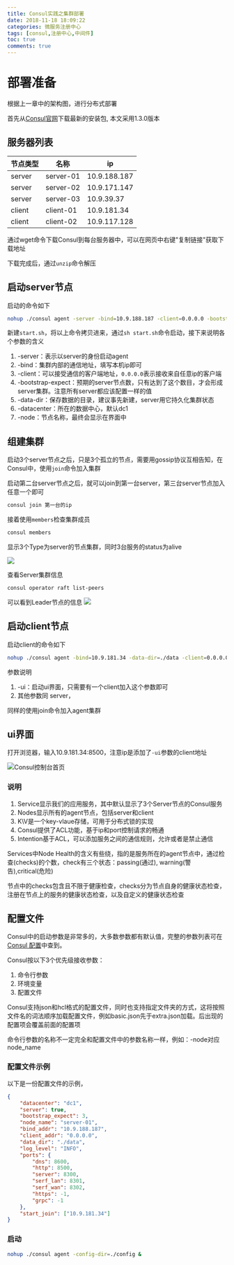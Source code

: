 ```yaml
---
title: Consul实践之集群部署
date: 2018-11-18 18:09:22
categories: 微服务注册中心
tags: [consul,注册中心,中间件]
toc: true
comments: true
---
```




# 部署准备

根据上一章中的架构图，进行分布式部署

首先从[Consul官网](https://www.consul.io/downloads.html)下载最新的安装包, 本文采用1.3.0版本

## 服务器列表

| 节点类型 | 名称      | ip           |
| -------- | --------- | ------------ |
| server   | server-01 | 10.9.188.187 |
| server   | server-02 | 10.9.171.147 |
| server   | server-03 | 10.9.39.37   |
| client   | client-01 | 10.9.181.34  |
| client   | client-02 | 10.9.117.128 |

通过wget命令下载Consul到每台服务器中，可以在网页中右键"复制链接"获取下载地址

下载完成后，通过`unzip`命令解压

## 启动server节点

启动的命令如下

```bash
nohup ./consul agent -server -bind=10.9.188.187 -client=0.0.0.0 -bootstrap-expect=3 -data-dir=./data -datacenter=dc1 -node=server-01 &
```

新建`start.sh`，将以上命令拷贝进来，通过`sh start.sh`命令启动，接下来说明各个参数的含义

1. -server：表示以server的身份启动agent
2. -bind：集群内部的通信地址，填写本机ip即可
3. -client：可以接受通信的客户端地址，`0.0.0.0`表示接收来自任意ip的客户端
4. -bootstrap-expect：预期的server节点数，只有达到了这个数目，才会形成server集群。注意所有server都应该配置一样的值
5. -data-dir：保存数据的目录，建议事先新建，server用它持久化集群状态
6. -datacenter：所在的数据中心，默认dc1
7. -node：节点名称，最终会显示在界面中



## 组建集群

启动3个server节点之后，只是3个孤立的节点，需要用gossip协议互相告知，在Consul中，使用`join`命令加入集群

启动第二台server节点之后，就可以join到第一台server，第三台server节点加入任意一个即可

```bash
consul join 第一台的ip
```

接着使用`members`检查集群成员

```bash
consul members
```

显示3个Type为server的节点集群，同时3台服务的status为alive

![](https://ae01.alicdn.com/kf/H7ac7051d086b432baf435d61590453e6K.png)

查看Server集群信息
```bash
consul operator raft list-peers
```
可以看到Leader节点的信息
![](https://ae01.alicdn.com/kf/H3da2a78581064c8aba013eb8ef48bbbfd.png)



## 启动client节点

启动client的命令如下

```bash
nohup ./consul agent -bind=10.9.181.34 -data-dir=./data -client=0.0.0.0 -node=client-01 -ui &
```

参数说明

1. -ui：启动ui界面，只需要有一个client加入这个参数即可
2. 其他参数同 server，

同样的使用join命令加入agent集群



## ui界面

打开浏览器，输入10.9.181.34:8500，注意ip是添加了`-ui`参数的client地址

![Consul控制台首页](https://ae01.alicdn.com/kf/Hea6df032802746ac90e1dea8db1f67632.png)
### 说明

1. Service显示我们的应用服务，其中默认显示了3个Server节点的Consul服务
2. Nodes显示所有的agent节点，包括server和client
3. K\V是一个key-vlaue存储，可用于分布式锁的实现
4. Consul提供了ACL功能，基于ip和port控制请求的畅通
5. Intention基于ACL，可以添加服务之间的通信规则，允许或者是禁止通信



Services中Node Health的含义有些绕，指的是服务所在的agent节点中，通过检查(checks)的个数，check有三个状态：passing(通过), warning(警告),critical(危险)

节点中的checks包含且不限于健康检查，checks分为节点自身的健康状态检查，注册在节点上的服务的健康状态检查，以及自定义的健康状态检查



## 配置文件

Consul中的启动参数是非常多的，大多数参数都有默认值，完整的参数列表可在[Consul 配置](https://www.consul.io/docs/agent/options.html#command-line-options)中查到。

Consul按以下3个优先级接收参数：

1. 命令行参数
2. 环境变量
3. 配置文件

Consul支持json和hcl格式的配置文件，同时也支持指定文件夹的方式，这将按照文件名的词法顺序加载配置文件，例如basic.json先于extra.json加载。后出现的配置项会覆盖前面的配置项

命令行参数的名称不一定完全和配置文件中的参数名称一样，例如：-node对应node_name

### 配置文件示例

以下是一份配置文件的示例，

```json
{
    "datacenter": "dc1",
    "server": true,
    "bootstrap_expect": 3,
    "node_name": "server-01",
    "bind_addr": "10.9.188.187",
    "client_addr": "0.0.0.0",
    "data_dir": "./data",
    "log_level": "INFO",
    "ports": {
        "dns": 8600,
        "http": 8500,
        "server": 8300,
        "serf_lan": 8301,
        "serf_wan": 8302,
        "https": -1,
        "grpc": -1
    },
    "start_join": ["10.9.181.34"]
}
```

### 启动
```bash
nohup ./consul agent -config-dir=./config &
```
















